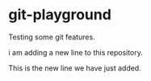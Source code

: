 # git-playground
Testing some git features.

i am adding a new line to this repository.

This is the new line we have just added.
